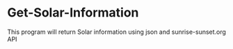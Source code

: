 # Get-Solar-Information
This program will return Solar information using json and sunrise-sunset.org API
